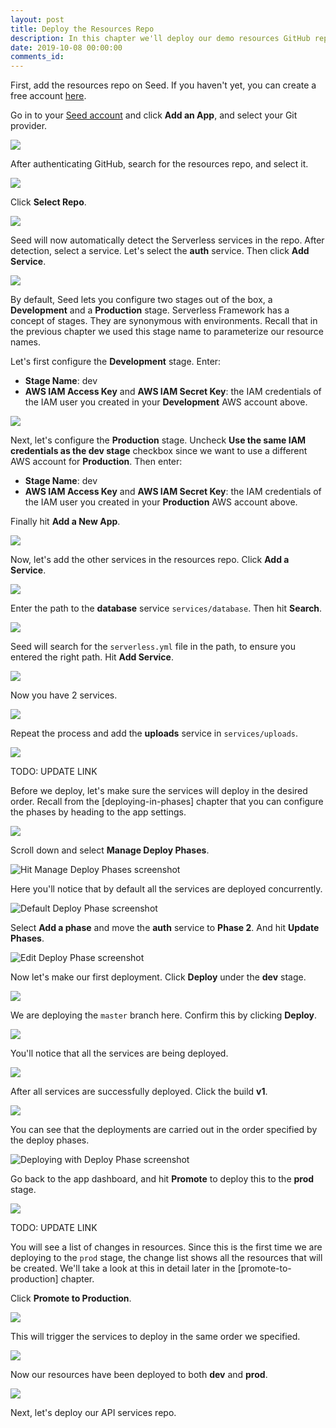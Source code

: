 ```yaml
---
layout: post
title: Deploy the Resources Repo
description: In this chapter we'll deploy our demo resources GitHub repo of our Serverless app to multiple AWS environments. We'll be using Seed to manage our deployments and environments.
date: 2019-10-08 00:00:00
comments_id: 
---
```


First, add the resources repo on Seed. If you haven't yet, you can create a free account [here](https://console.seed.run/signup).

Go in to your [Seed account](https://console.seed.run) and click **Add an App**, and select your Git provider.

![](/assets/best-practices/deploy-envs-1.png)

After authenticating GitHub, search for the resources repo, and select it.

![](/assets/best-practices/deploy-envs-2.png)

Click **Select Repo**.

![](/assets/best-practices/deploy-envs-3.png)

Seed will now automatically detect the Serverless services in the repo. After detection, select a service. Let's select the **auth** service. Then click **Add Service**.

![](/assets/best-practices/deploy-envs-4.png)

By default, Seed lets you configure two stages out of the box, a **Development** and a **Production** stage. Serverless Framework has a concept of stages. They are synonymous with environments. Recall that in the previous chapter we used this stage name to parameterize our resource names.

Let's first configure the **Development** stage. Enter:
- **Stage Name**: dev
- **AWS IAM Access Key** and **AWS IAM Secret Key**: the IAM credentials of the IAM user you created in your **Development** AWS account above.

![](/assets/best-practices/deploy-envs-5.png)

Next, let's configure the **Production** stage. Uncheck **Use the same IAM credentials as the dev stage** checkbox since we want to use a different AWS account for **Production**. Then enter:
- **Stage Name**: dev
- **AWS IAM Access Key** and **AWS IAM Secret Key**: the IAM credentials of the IAM user you created in your **Production** AWS account above.

Finally hit **Add a New App**.

![](/assets/best-practices/deploy-envs-6.png)

Now, let's add the other services in the resources repo. Click **Add a Service**.

![](/assets/best-practices/deploy-envs-7.png)

Enter the path to the **database** service `services/database`. Then hit **Search**.

![](/assets/best-practices/deploy-envs-8.png)

Seed will search for the `serverless.yml` file in the path, to ensure you entered the right path. Hit **Add Service**.

![](/assets/best-practices/deploy-envs-9.png)

Now you have 2 services.

![](/assets/best-practices/deploy-envs-10.png)

Repeat the process and add the **uploads** service in `services/uploads`.

![](/assets/best-practices/deploy-envs-11.png)

TODO: UPDATE LINK

Before we deploy, let's make sure the services will deploy in the desired order. Recall from the [deploying-in-phases] chapter that you can configure the phases by heading to the app settings.

![](/assets/best-practices/deploy-envs-12.png)

Scroll down and select **Manage Deploy Phases**.

![Hit Manage Deploy Phases screenshot](/assets/best-practices/deploy-envs-13.png)

Here you'll notice that by default all the services are deployed concurrently.

![Default Deploy Phase screenshot](/assets/best-practices/deploy-envs-14.png)

Select **Add a phase** and move the **auth** service to **Phase 2**. And hit **Update Phases**.

![Edit Deploy Phase screenshot](/assets/best-practices/deploy-envs-15.png)

Now let's make our first deployment. Click **Deploy** under the **dev** stage.

![](/assets/best-practices/deploy-envs-16.png)

We are deploying the `master` branch here. Confirm this by clicking **Deploy**.

![](/assets/best-practices/deploy-envs-17.png)

You'll notice that all the services are being deployed.

![](/assets/best-practices/deploy-envs-18.png)

After all services are successfully deployed. Click the build **v1**.

![](/assets/best-practices/deploy-envs-19.png)

You can see that the deployments are carried out in the order specified by the deploy phases.

![Deploying with Deploy Phase screenshot](/assets/best-practices/deploy-envs-20.png)

Go back to the app dashboard, and hit **Promote** to deploy this to the **prod** stage.

![](/assets/best-practices/deploy-envs-20a.png)

TODO: UPDATE LINK

You will see a list of changes in resources. Since this is the first time we are deploying to the `prod` stage, the change list shows all the resources that will be created. We'll take a look at this in detail later in the [promote-to-production] chapter.

Click **Promote to Production**.

![](/assets/best-practices/deploy-envs-20b.png)

This will trigger the services to deploy in the same order we specified.

![](/assets/best-practices/deploy-envs-20c.png)

Now our resources have been deployed to both **dev** and **prod**.

![](/assets/best-practices/deploy-envs-20d.png)

Next, let's deploy our API services repo.

